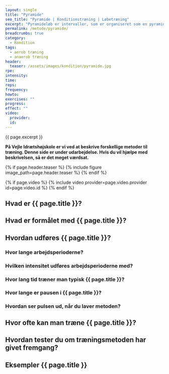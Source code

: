 ```yaml
---
layout: single
title: "Pyramide"
seo_title: "Pyramide | Konditionstræning | Løbetræning"
excerpt: "Pyramideløb er intervaller, som er organiseret som en pyramide i varigheden af de enkelte intervaller."
permalink: /metode/pyramide/
breadcrumbs: true
category:
  - Kondition
tags:
  - aerob træning
  - anaerob træning
header:
  teaser: /assets/images/kondition/pyramide.jpg
rpe:
intensity:
time:
reps:
frequency:
howto:
exercises: ""
progress:
effect: ""
video:
  provider:
  id:
---
```


{{ page.excerpt }}

**På Vejle Idrætshøjskole er vi ved at beskrive forskellige metoder til træning. Denne side er under udarbejdelse. Hvis du vil hjælpe med beskrivelsen, så er det meget værdsat.**

{% if page.header.teaser %}
  {% include figure image_path=page.header.teaser %}
{% endif %}

{% if page.video %}
  {% include video provider=page.video.provider id=page.video.id %}
{% endif %}

## Hvad er {{ page.title }}?

## Hvad er formålet med {{ page.title }}?

## Hvordan udføres {{ page.title }}?

### Hvor lange arbejdsperioderne?

### Hvilken intensitet udføres arbejdsperioderne med?

### Hvor lang tid træner man typisk {{ page.title }}?

### Hvor lange er pausen i {{ page.title }}?

### Hvordan ser pulsen ud, når du laver metoden?

## Hvor ofte kan man træne {{ page.title }}?

## Hvordan tester du om træningsmetoden har givet fremgang?

## Eksempler {{ page.title }}
